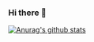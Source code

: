 ### Hi there 👋


[![Anurag's github stats](https://github-readme-stats.vercel.app/api?username=wwmz&&theme=radical)](https://github.com/wwmz/github-readme-stats)
